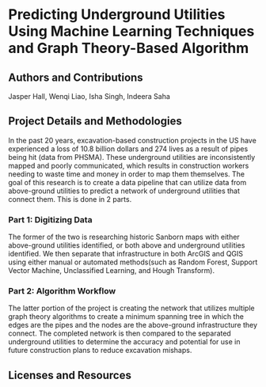 # Predicting Underground Utilities Using Machine Learning Techniques and Graph Theory-Based Algorithm 

## Authors and Contributions 

Jasper Hall, Wenqi Liao, Isha Singh, Indeera Saha

## Project Details and Methodologies 

In the past 20 years, excavation-based construction projects in the US have experienced a loss of 10.8 billion dollars and 274 lives as a result of pipes being hit (data from PHSMA). These underground utilities are inconsistently mapped and poorly communicated, which results in construction workers needing to waste time and money in order to map them themselves. The goal of this research is to create a data pipeline that can utilize data from above-ground utilities to predict a network of underground utilities that connect them. This is done in 2 parts.

### Part 1: Digitizing Data 

The former of the two is researching historic Sanborn maps with either above-ground utilities identified, or both above and underground utilities identified. We then separate that infrastructure in both ArcGIS and QGIS using either manual or automated methods(such as Random Forest, Support Vector Machine, Unclassified Learning, and Hough Transform).

### Part 2: Algorithm Workflow 

The latter portion of the project is creating the network that utilizes multiple graph theory algorithms to create a minimum spanning tree in which the edges are the pipes and the nodes are the above-ground infrastructure they connect. The completed network is then compared to the separated underground utilities to determine the accuracy and potential for use in future construction plans to reduce excavation mishaps.

## Licenses and Resources 



